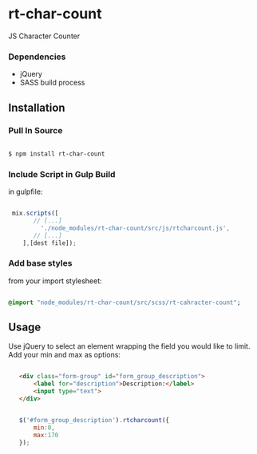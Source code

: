 # rt-char-count
JS Character Counter

### Dependencies
* jQuery
* SASS build process

## Installation



### Pull In Source

``` bash 

$ npm install rt-char-count

```



### Include Script in Gulp Build
in gulpfile:


``` javascript 

 mix.scripts([
       // [...] 
         './node_modules/rt-char-count/src/js/rtcharcount.js',
       // [...] 
    ],[dest file]);

```


### Add base styles
 from your import stylesheet:
 
 ``` sass 
 
 @import "node_modules/rt-char-count/src/scss/rt-cahracter-count";
 
 ```
 

 ## Usage
 Use jQuery to select an element wrapping the field you would like to limit.  Add your min and max as options:
 
 
 ``` html 
 
	<div class="form-group" id="form_group_description">
		<label for="description">Description:</label>
		<input type="text">
	</div>
 
 ```
 
 
 ``` javascript 
 
	$('#form_group_description').rtcharcount({
		min:0,
		max:170
	});
 
 ```
 
 
 
 
